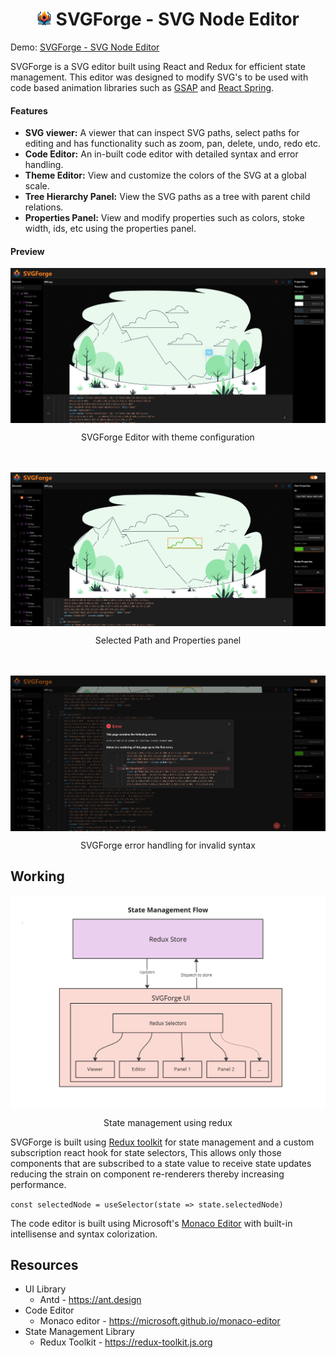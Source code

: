 <h1 align="center">
  <img src='./public/images/svgforge_logo.png' width=24> 
  SVGForge - SVG Node Editor
</h1>

Demo: [SVGForge - SVG Node Editor](https://svgforge.vercel.app)

SVGForge is a SVG editor built using React and Redux for efficient state management. This editor was designed to modify SVG's to be used with code based animation libraries such as [GSAP](https://gsap.com/) and [React Spring](https://www.react-spring.dev/).

#### Features
- <b>SVG viewer:</b> A viewer that can inspect SVG paths, select paths for editing and has functionality such as zoom, pan, delete, undo, redo etc.
- <b>Code Editor:</b> An in-built code editor with detailed syntax and error handling.
- <b>Theme Editor:</b> View and customize the colors of the SVG at a global scale.
- <b>Tree Hierarchy Panel:</b> View the SVG paths as a tree with parent child relations.
- <b>Properties Panel:</b> View and modify properties such as colors, stoke width, ids, etc using the properties panel.

#### Preview

<div>
    <a href='./demo/SVG_FORGE_DEMO.png' target='_blank'>
        <img align="center" src='./demo/SVG_FORGE_DEMO.png'>
    </a>
    <p align="center">
        SVGForge Editor with theme configuration
    </p>
    <br/><br/>
    <a href='./demo/EDIT_DEMO.png' target='_blank'>
        <img align="center" src='./demo/EDIT_DEMO.png'>
    </a>
    <p align="center">
        Selected Path and Properties panel
    </p>
    <br/><br/>
    <a href='./demo/ERROR_HANDLING.png' target='_blank'>
        <img align="center" src='./demo/ERROR_HANDLING.png'>
    </a>
    <p align="center">
        SVGForge error handling for invalid syntax
    </p>
</div>

## Working
<div>
    <a href='./demo/STATE_MANAGEMENT.png' target='_blank'>
        <img align="center" src='./demo/STATE_MANAGEMENT.png'>
    </a>
    <p align="center">
        State management using redux
    </p>
</div>

SVGForge is built using [Redux toolkit](https://redux-toolkit.js.org/) for state management and a custom subscription react hook for state selectors, This allows only those components that are subscribed to a state value to receive state updates reducing the strain on component re-renderers thereby increasing performance.

`
const selectedNode = useSelector(state => state.selectedNode)
`

The code editor is built using Microsoft's [Monaco Editor](https://microsoft.github.io/monaco-editor/) with built-in intellisense and syntax colorization.

## Resources
- UI Library
  - Antd - https://ant.design
- Code Editor
  - Monaco editor - https://microsoft.github.io/monaco-editor
- State Management Library
  - Redux Toolkit - https://redux-toolkit.js.org
